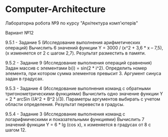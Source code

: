 # Computer-Architecture
Лабораторна робота №9 по курсу "Архітектура комп'ютерів" 

Вариант №12

9.5.1 - Задание 5 (Исследование выполнения арифметических операций)
Вычислить 6 значений функции Y = 3000 / (x^2 + 3,6 * x – 7,5), 
(x изменяется от 2 с шагом 2,7). Результат разместить в памяти.

9.5.2 - Задание 9 (Исследование выполнения операций сравнения)
Задан массив с элементами b(i) = sin(2 * i^2). 
Определить номер элемента, при котором сумма элементов превысит 3. 
Аргумент синуса задан в градусах.

9.5.3 - Задание 4 (Исследование выполнения команд с обратными тригонометрическими функциями)
Вычислить одно значение функции 
Y = 2 * arcSin ((A^2 + B^2 )/3). 
Параметры аргументов выбирать с учетом области определения. 
Результат перевести в градусы.

9.5.4 - Задание 3 (Исследование выполнения команд с логарифмическими и показательными функциями)
Вычислить 7 значений функции 
Y = 6 * lg (cos x), 
x изменяется в градусах от 8 с шагом 12.
